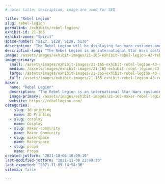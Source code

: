 ```yaml
---
# note: title, description, image are used for SEO

title: "Rebel Legion"
slug: rebel-legion
permalink: /exhibits/rebel-legion/
exhibit-id: 21-165
exhibit-zone: "Spirit"
space-number: "SI27, SI28, SI29, SI30"
description: "The Rebel Legion will be displaying fan made costumes and techniques for building your own!"
description-long: "The Rebel Legion is an international Star Wars costuming organization created by, of and for people interested in creating costumes from the Star Wars mythos. Research, create, build and improve your costumes in a place where costumers with similar passions share skills, tips and ideas. Jedi, Rebel Pilots, Troopers, Princesses and even Wookiees…. we’ve got them all….and we’re always looking for more."
image: /assets/images/exhibit-images/21-165-exhibit-rebel-legion-43-rebel-legion-logo-6356-large.png
image-primary: 
  small: /assets/images/exhibit-images/21-165-exhibit-rebel-legion-43-rebel-legion-logo-6356-small.png
  medium: /assets/images/exhibit-images/21-165-exhibit-rebel-legion-43-rebel-legion-logo-6356-medium.png
  large: /assets/images/exhibit-images/21-165-exhibit-rebel-legion-43-rebel-legion-logo-6356-large.png
  full: /assets/images/exhibit-images/21-165-exhibit-rebel-legion-43-rebel-legion-logo-6356-full.png
maker: 
  name: "Rebel Legion"
  description: "The Rebel Legion is an international Star Wars costuming organization created by, of and for people interested in creating costumes from the Star Wars mythos. Research, create, build and improve your costumes in a place where costumers with similar passions share skills, tips and ideas. Jedi, Rebel Pilots, Troopers, Princesses and even Wookiees…. we’ve got them all….and we’re always looking for more."
  image-primary: /assets/images/exhibit-images/21-165-maker-rebel-legion-rebel-legion-logo-medium.png
  website: https://rebellegion.com/
categories: 
  - slug: 3d-printing
    name: 3D Printing
  - slug: cosplay
    name: Cosplay
  - slug: maker-community
    name: Maker Community
  - slug: makerspace
    name: Makerspace
  - slug: props
    name: Props
created-jotform: "2021-10-06 18:09:19"
last-modified-jotform: "2021-11-08 22:09:30"
last-exported: "2021-11-09 14:54:36"
sitemap: false

---
```

